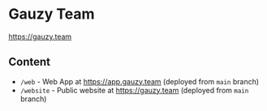 # Gauzy Team

https://gauzy.team

## Content

- `/web` - Web App at <https://app.gauzy.team> (deployed from `main` branch)
- `/website` - Public website at <https://gauzy.team> (deployed from `main` branch)
